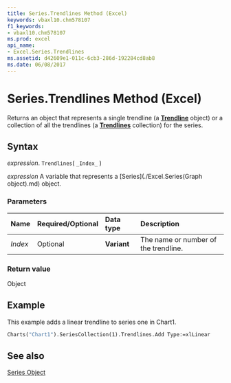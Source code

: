 ```yaml
---
title: Series.Trendlines Method (Excel)
keywords: vbaxl10.chm578107
f1_keywords:
- vbaxl10.chm578107
ms.prod: excel
api_name:
- Excel.Series.Trendlines
ms.assetid: d42609e1-011c-6cb3-286d-192284cd8ab8
ms.date: 06/08/2017
---
```



# Series.Trendlines Method (Excel)

Returns an object that represents a single trendline (a  **[Trendline](Excel.Trendline(object).md)** object) or a collection of all the trendlines (a **[Trendlines](Excel.Trendlines(object).md)** collection) for the series.


## Syntax

 _expression_. `Trendlines`( `_Index_` )

 _expression_ A variable that represents a [Series](./Excel.Series(Graph object).md) object.


### Parameters



|Name|Required/Optional|Data type|Description|
|:-----|:-----|:-----|:-----|
| _Index_|Optional| **Variant**|The name or number of the trendline.|

### Return value

Object


## Example

This example adds a linear trendline to series one in Chart1.


```vb
Charts("Chart1").SeriesCollection(1).Trendlines.Add Type:=xlLinear
```


## See also


[Series Object](Excel.Series(object).md)

